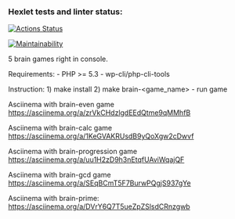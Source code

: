 ### Hexlet tests and linter status:
[![Actions Status](https://github.com/210danila/php-project-45/workflows/hexlet-check/badge.svg)](https://github.com/210danila/php-project-45/actions)

[![Maintainability](https://api.codeclimate.com/v1/badges/a571b8ff8ca4d589567a/maintainability)](https://codeclimate.com/github/210danila/php-project-45/maintainability)

5 brain games right in console.

Requirements:
    - PHP >= 5.3
    - wp-cli/php-cli-tools

Instruction:
    1) make install
    2) make brain-<game_name> - run game

Asciinema with brain-even game
https://asciinema.org/a/zrVkCHdzlgdEEdQtme9qMMhfB

Asciinema with brain-calc game
https://asciinema.org/a/1KeGVAKRUsdB9yQoXgw2cDwvf

Asciinema with brain-progression game
https://asciinema.org/a/uu1H2zD9h3nEtqfUAviWqajQF

Asciinema with brain-gcd game
https://asciinema.org/a/SEqBCmT5F7BurwPQgjS937gYe

Asciinema with brain-prime:
https://asciinema.org/a/DVrY6Q7T5ueZpZSlsdCRnzgwb
